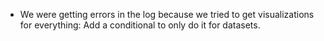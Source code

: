 - We were getting errors in the log because we tried to get visualizations for everything: Add a conditional to only do it for datasets.
